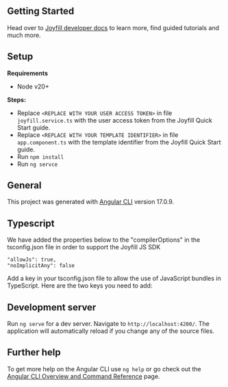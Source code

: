 ## Getting Started

Head over to [Joyfill developer docs](https://docs.joyfill.io/docs/quick-start) to learn more, find guided tutorials and much more.

## Setup

**Requirements**

* Node v20+

**Steps:**

* Replace `<REPLACE WITH YOUR USER ACCESS TOKEN>` in file `joyfill.service.ts` with the user access token from the Joyfill Quick Start guide.
* Replace `<REPLACE WITH YOUR TEMPLATE IDENTIFIER>` in file `app.component.ts` with the template identifier from the Joyfill Quick Start guide.
* Run `npm install`
* Run `ng servce`

## General

This project was generated with [Angular CLI](https://github.com/angular/angular-cli) version 17.0.9.

## Typescript

We have added the properties below to the "compilerOptions" in the tsconfig.json file in order to support the Joyfill JS SDK

```
"allowJs": true,
"noImplicitAny": false
```

Add a key in your tsconfig.json file to allow the use of JavaScript bundles in TypeScript. Here are the two keys you need to add:

## Development server

Run `ng serve` for a dev server. Navigate to `http://localhost:4200/`. The application will automatically reload if you change any of the source files.

## Further help

To get more help on the Angular CLI use `ng help` or go check out the [Angular CLI Overview and Command Reference](https://angular.io/cli) page.
